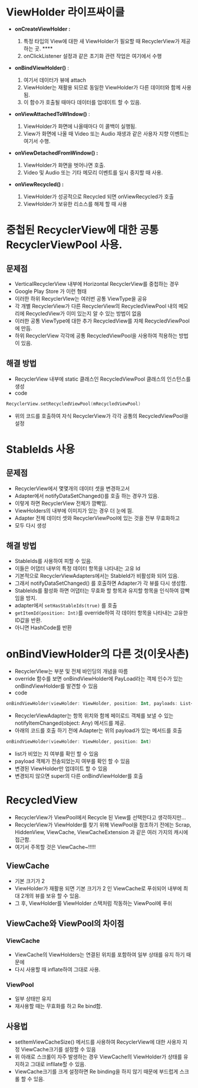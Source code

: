 # ViewHolder 라이프싸이클

- **onCreateViewHolder :**
    1. 특정 타입의 View에 대한 새 ViewHolder가 필요할 때 RecyclerView가 제공하는 곳. ****
    2. onClickListener 설정과 같은 초기화 관련 작업은 여기에서 수행

- **onBindViewHolder()** :
    1. 여기서 데이터가 뷰에 attach
    2. ViewHolder는 재활용 되므로 동일한 ViewHolder가 다른 데이터와 함께 사용됨.
    3. 이 함수가 호출될 때마다 데이터를 업데이트 할 수 있음.

- **onViewAttachedToWIndow()** :
    1. ViewHolder가 화면에 나올때마다 이 콜백이 실행됨.
    2. View가 화면에 나올 때 Video 또는 Audio 재생과 같은 사용자 지향 이벤트는 여기서 수행.

- **onViewDetachedFromWindow() :**
    1. ViewHolder가 화면을 벗어나면 호출.
    2. Video 및 Audio 또는 기타 메모리 이벤트를 일시 중지할 때 사용.

- **onViewRecycled() :**
    1. ViewHolder가 성공적으로 Recycled 되면 onViewRecycled가 호출
    2. ViewHolder가 보유한 리소스를 해제 할 때 사용

# 중첩된 RecyclerView에 대한 공통 RecyclerViewPool 사용.

## 문제점

- VerticalRecyclerView 내부에 Horizontal RecyclerView를 중첩하는 경우
- Google Play Store 가 이런 형태
- 이러한 하위 RecyclerVIew는 여러번 공통 ViewType을 공유
- 각 개별 RecyclerView가 다른 RecyclerView의 RecycledViewPool 내의 메모리에 RecycledView가 이미 있는지 알 수 있는 방법이 없음
- 이러한 공통 ViewType에 대한 추가 RecycledView를 자체 RecycledViewPool에 만듬.
- 하위 RecyclerView 각각에 공통 RecycledViewPool을 사용하여 적용하는 방법이 있음.

## 해결 방법

- RecyclerView 내부에 static 클래스인 RecycledViewPool 클래스의 인스턴스를 생성
- code

```kotlin
RecyclerView.setRecycledViewPool(mRecycledViewPool)
```

- 위의 코드를 호출하여 자식 RecyclerView가 각각 공통의 RecycledViewPool을 설정

# StableIds 사용

## 문제점

- RecyclerView에서 몇몇개의 데이터 셋을 변경하고서
- Adapter에서 notifyDataSetChanged()를 호출 하는 경우가 있음.
- 이렇게 하면 RecyclerView 전체가 깜빡임.
- ViewHolders의 내부에 이미지가 있는 경우 더 눈에 띔.
- Adapter 전체 데이터 셋와 RecyclerViewPool에 있는 것을 전부 무효화하고
- 모두 다시 생성

## 해결 방법

- StableIds를 사용하여 피할 수 있음.
- 이들은 어댑터 내부의 특정 데이터 항목을 나타내는 고유 Id
- 기본적으로 RecyclerViewAdapters에서는 StableId가 비활성화 되어 있음.
- 그래서 notifyDataSetChanged() 를 호출하면 Adapter가 각 뷰를 다시 생성함.
- StableIds를 활성화 하면 어댑터는 무효화 할 항목과 유지할 항목을 인식하여 깜빡임을 방지.
- adapter에서 `setHasStableIds(true)` 를 호출
- `getItemId(position: Int)`를 override하여 각 데이터 항목을 나타내는 고유한 ID값을 반환.
- 아니면 HashCode를 반환

# onBindViewHolder의 다른 것(이웃사촌)

- RecyclerVIew는 부분 및 전체 바인딩의 개념을 따름
- override 함수를 보면 onBindViewHolder에 PayLoad라는 객체 인수가 있는 onBindViewHolder를 발견할 수 있음
- code

```kotlin
onBindViewHolder(viewHolder: ViewHolder, position: Int, payloads: List<Any>)
```

- RecyclerViewAdapter는 항목 위치와 함께 페이로드 객체를 보낼 수 있는 notifyItemChanged(object: Any)  메서드를 제공.
- 아래의 코드를 호출 하기 전에 Adapter는 위의 payload가 있는 메서드를 호출

```kotlin
onBindViewHolder(viewHolder: ViewHolder, position: Int)
```

- list가 비었는 지 여부를 확인 할 수 있음
- payload 객체가 전송되었는지 여부를 확인 할 수 있음
- 변경된 ViewHolder만 업데이트 할 수 있음
- 변경되지 않으면 super의 다른 onBindViewHolder를 호출

# RecycledView

- RecyclerView가 ViewPool에서 Recycle 된 View를 선택한다고 생각하지만...
- RecyclerView가 ViewHolder를 찾기 위해 ViewPool을 참조하기 전에는  Scrap, HiddenView, ViewCache, ViewCacheExtension 과 같은 여러 가지의 캐시에 접근함.
- 여기서 주목할 것은 ViewCache~!!!!!

## ViewCache

- 기본 크기가 2
- ViewHolder가 재활용 되면 기본 크기가 2 인 ViewCache로 푸쉬되어 내부에 최대 2개의 뷰를 보유 할 수 있음.
- 그 후, ViewHolder를 ViewHolder 스택처럼 작동하는 ViewPool에 푸쉬

## ViewCache와 ViewPool의 차이점

### ViewCache

- ViewCache의 ViewHolders는 연결된 위치를 포함하여 일부 상태를 유지 하기 때문에
- 다시 사용할 때 inflate하여 그대로 사용.

### ViewPool

- 일부 상태만 유지
- 재사용할 때는 무효화를 하고 Re bind함.

## 사용법

- setItemViewCacheSize() 메서드를 사용하여 RecyclerView에 대한 사용자 지정 ViewCache크기를 설정할 수 있음
- 위 아래로 스크롤이 자주 발생하는 경우 ViewCache의 ViewHolder가 상태를 유지하고 그대로 infllate할 수 있음.
- ViewCache크기를 크게 설정하면 Re binding을 하지 않기 때문에 부드럽게 스크롤 할 수 있음.

